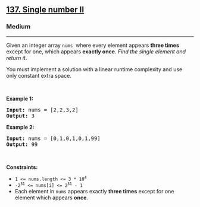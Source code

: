 <h2><a href="https://leetcode.com/problems/single-number-ii">137. Single number II</a></h2><h3>Medium</h3><hr><div><p>Given an integer array <code>nums</code>&nbsp; where every element appears <b>three times</b> except for one, which appears <b>exactly once</b>. <em>Find the single element and return it</em>.</p>

You must implement a solution with a linear runtime complexity and use only constant extra space.

<p>&nbsp;</p>
<p><strong>Example 1:</strong></p>
<pre><strong>Input:</strong> nums = [2,2,3,2]
<strong>Output:</strong> 3
</pre>
  
<p><strong>Example 2:</strong></p>
<pre><strong>Input:</strong> nums = [0,1,0,1,0,1,99]
<strong>Output:</strong> 99
</pre>

<p>&nbsp;</p>
<p><strong>Constraints:</strong></p>

<ul>
	<li><code>1 &lt;= nums.length &lt;= 3 * 10<sup>4</sup></code></li>
	<li><code>-2<sup>31</sup> &lt;= nums[i] &lt;= 2<sup>31</sup> - 1</code></li>
  <li>Each element in <code>nums</code> appears exactly <b>three times</b> except for one element which appears <b>once</b>.</li>
</ul>

